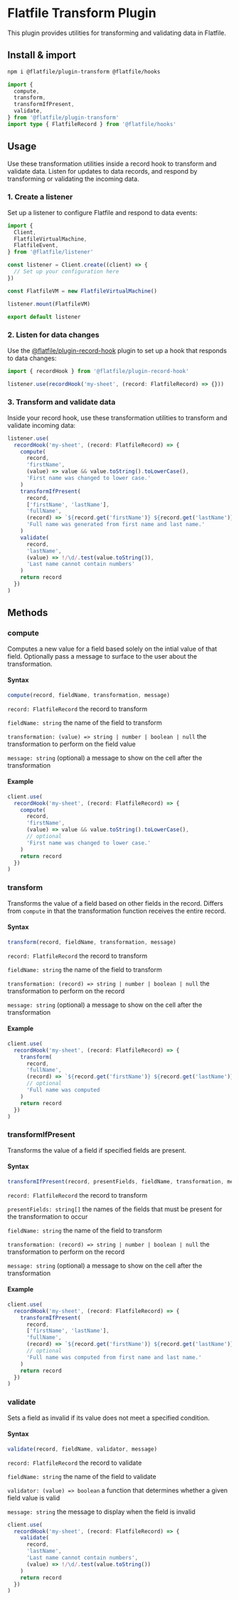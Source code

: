 # Flatfile Transform Plugin

This plugin provides utilities for transforming and validating data in Flatfile.

## Install & import

```bash
npm i @flatfile/plugin-transform @flatfile/hooks
```

```ts
import {
  compute,
  transform,
  transformIfPresent,
  validate,
} from '@flatfile/plugin-transform'
import type { FlatfileRecord } from '@flatfile/hooks'
```

## Usage

Use these transformation utilities inside a record hook to transform and validate data. Listen for updates to data records, and respond by transforming or validating the incoming data.

### 1. Create a listener

Set up a listener to configure Flatfile and respond to data events:

```ts
import {
  Client,
  FlatfileVirtualMachine,
  FlatfileEvent,
} from '@flatfile/listener'

const listener = Client.create((client) => {
  // Set up your configuration here
})

const FlatfileVM = new FlatfileVirtualMachine()

listener.mount(FlatfileVM)

export default listener
```

### 2. Listen for data changes

Use the [@flatfile/plugin-record-hook](https://www.npmjs.com/package/@flatfile/plugin-record-hook) plugin to set up a hook that responds to data changes:

```ts
import { recordHook } from '@flatfile/plugin-record-hook'

listener.use(recordHook('my-sheet', (record: FlatfileRecord) => {}))
```

### 3. Transform and validate data

Inside your record hook, use these transformation utilities to transform and validate incoming data:

```ts
listener.use(
  recordHook('my-sheet', (record: FlatfileRecord) => {
    compute(
      record,
      'firstName',
      (value) => value && value.toString().toLowerCase(),
      'First name was changed to lower case.'
    )
    transformIfPresent(
      record,
      ['firstName', 'lastName'],
      'fullName',
      (record) => `${record.get('firstName')} ${record.get('lastName')}`,
      'Full name was generated from first name and last name.'
    )
    validate(
      record,
      'lastName',
      (value) => !/\d/.test(value.toString()),
      'Last name cannot contain numbers'
    )
    return record
  })
)
```

## Methods

### compute

Computes a new value for a field based solely on the intial value of that field. Optionally pass a message to surface to the user about the transformation.

#### Syntax

```ts
compute(record, fieldName, transformation, message)
```

`record: FlatfileRecord` the record to transform

`fieldName: string` the name of the field to transform

`transformation: (value) => string | number | boolean | null` the transformation to perform on the field value

`message: string` (optional) a message to show on the cell after the transformation

#### Example

```ts
client.use(
  recordHook('my-sheet', (record: FlatfileRecord) => {
    compute(
      record,
      'firstName',
      (value) => value && value.toString().toLowerCase(),
      // optional
      'First name was changed to lower case.'
    )
    return record
  })
)
```

### transform

Transforms the value of a field based on other fields in the record. Differs from `compute` in that the transformation function receives the entire record.

#### Syntax

```ts
transform(record, fieldName, transformation, message)
```

`record: FlatfileRecord` the record to transform

`fieldName: string` the name of the field to transform

`transformation: (record) => string | number | boolean | null` the transformation to perform on the record

`message: string` (optional) a message to show on the cell after the transformation

#### Example

```ts
client.use(
  recordHook('my-sheet', (record: FlatfileRecord) => {
    transform(
      record,
      'fullName',
      (record) => `${record.get('firstName')} ${record.get('lastName')}`,
      // optional
      'Full name was computed
    )
    return record
  })
)
```

### transformIfPresent

Transforms the value of a field if specified fields are present.

#### Syntax

```ts
transformIfPresent(record, presentFields, fieldName, transformation, message)
```

`record: FlatfileRecord` the record to transform

`presentFields: string[]` the names of the fields that must be present for the transformation to occur

`fieldName: string` the name of the field to transform

`transformation: (record) => string | number | boolean | null` the transformation to perform on the record

`message: string` (optional) a message to show on the cell after the transformation

#### Example

```ts
client.use(
  recordHook('my-sheet', (record: FlatfileRecord) => {
    transformIfPresent(
      record,
      ['firstName', 'lastName'],
      'fullName',
      (record) => `${record.get('firstName')} ${record.get('lastName')}`,
      // optional
      'Full name was computed from first name and last name.'
    )
    return record
  })
)
```

### validate

Sets a field as invalid if its value does not meet a specified condition.

#### Syntax

```ts
validate(record, fieldName, validator, message)
```

`record: FlatfileRecord` the record to validate

`fieldName: string` the name of the field to validate

`validator: (value) => boolean` a function that determines whether a given field value is valid

`message: string` the message to display when the field is invalid

```ts
client.use(
  recordHook('my-sheet', (record: FlatfileRecord) => {
    validate(
      record,
      'lastName',
      'Last name cannot contain numbers',
      (value) => !/\d/.test(value.toString())
    )
    return record
  })
)
```
